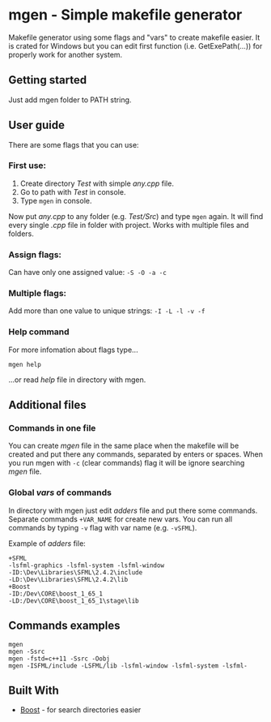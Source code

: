 # mgen - Simple makefile generator

Makefile generator using some flags and "vars" to create makefile easier.
It is crated for Windows but you can edit first function (i.e. GetExePath(...)) for properly work for another system.

## Getting started

Just add mgen folder to PATH string.

## User guide

There are some flags that you can use:

### First use:

1. Create directory _Test_ with simple _any.cpp_ file.
2. Go to path with _Test_ in console.
3. Type `mgen` in console.

Now put _any.cpp_ to any folder (e.g. _Test/Src_) and type `mgen` again.
It will find every single _.cpp_ file in folder with project.
Works with multiple files and folders.

### Assign flags:

Can have only one assigned value: `-S -O -a -c`

### Multiple flags:

Add more than one value to unique strings: `-I -L -l -v -f`

### Help command

For more infomation about flags type...
```
mgen help
```
...or read _help_ file in directory with mgen.

## Additional files

### Commands in one file

You can create _mgen_ file in the same place when the makefile will be created and put there any commands, separated by enters or spaces. When you run mgen with `-c` (clear commands) flag it will be ignore searching _mgen_ file.

### Global _vars_ of commands

In directory with mgen just edit _adders_ file and put there some commands.
Separate commands `+VAR_NAME` for create new vars.
You can run all commands by typing `-v` flag with var name (e.g. `-vSFML`).

Example of _adders_ file:

```
+SFML
-lsfml-graphics -lsfml-system -lsfml-window
-ID:\Dev\Libraries\SFML\2.4.2\include
-LD:\Dev\Libraries\SFML\2.4.2\lib
+Boost
-ID:/Dev\CORE\boost_1_65_1
-LD:/Dev\CORE\boost_1_65_1\stage\lib
```

## Commands examples

```
mgen
mgen -Ssrc
mgen -fstd=c++11 -Ssrc -Oobj
mgen -ISFML/include -LSFML/lib -lsfml-window -lsfml-system -lsfml-
```

## Built With

* [Boost](http://www.boost.org/) - for search directories easier

